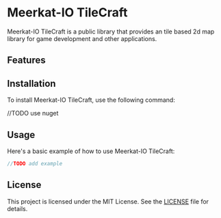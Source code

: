 # Meerkat-IO TileCraft

Meerkat-IO TileCraft is a public library that provides an tile based 2d map library for game development and other applications.

## Features

## Installation

To install Meerkat-IO TileCraft, use the following command:

//TODO use nuget

## Usage

Here's a basic example of how to use Meerkat-IO TileCraft:

```javascript
//TODO add example
```
## License

This project is licensed under the MIT License. See the [LICENSE](LICENSE) file for details.